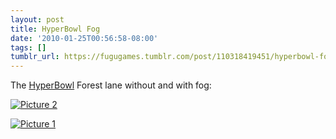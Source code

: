 ```yaml
---
layout: post
title: HyperBowl Fog
date: '2010-01-25T00:56:58-08:00'
tags: []
tumblr_url: https://fugugames.tumblr.com/post/110318419451/hyperbowl-fog
---
```

The [HyperBowl](http://hyperbowl3d.com/) Forest lane without and with fog:

[![](http://itshardtofondlepenguins.com/wp-content/uploads/2010/01/Picture-2.png "Picture 2")](http://itshardtofondlepenguins.com/wp-content/uploads/2010/01/Picture-2.png)

[![](http://itshardtofondlepenguins.com/wp-content/uploads/2010/01/Picture-1.png "Picture 1")](http://itshardtofondlepenguins.com/wp-content/uploads/2010/01/Picture-1.png)

